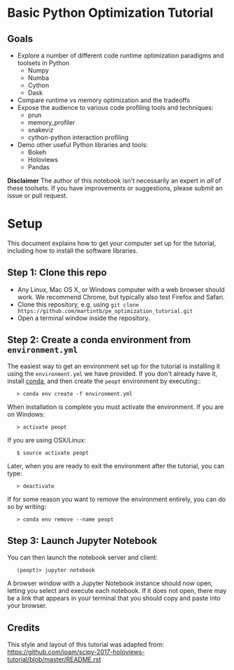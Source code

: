 Basic Python Optimization Tutorial
==================================

Goals
-----
- Explore a number of different code runtime optimization paradigms and toolsets in Python
    - Numpy
    - Numba
    - Cython
    - Dask
- Compare runtime vs memory optimization and the tradeoffs
- Expose the audience to various code profiling tools and techniques:
    - prun
    - memory_profiler
    - snakeviz
    - cython-python interaction profiling
- Demo other useful Python libraries and tools:
    - Bokeh
    - Holoviews
    - Pandas

**Disclaimer**
The author of this notebook isn't necessarily an expert in *all* of these 
toolsets. If you have improvements or suggestions, please submit an issue
or pull request.

Setup
=====
This document explains how to get your computer set up for the
tutorial, including how to install the software libraries.

Step 1: Clone this repo
-----------------------

- Any Linux, Mac OS X, or Windows computer with a web browser should work.  We recommend Chrome, but typically also test Firefox and Safari.
- Clone this repository, e.g. using ```git clone https://github.com/martintb/pe_optimization_tutorial.git```
- Open a terminal window inside the repository.


Step 2: Create a conda environment from ``environment.yml``
-----------------------------------------------------------

The easiest way to get an environment set up for the tutorial is
installing it using the ``environment.yml`` we have provided. If you
don't already have it, install [conda](https://www.continuum.io/downloads),
and then create the ``peopt`` environment by executing::
```
   > conda env create -f environment.yml
```
When installation is complete you must activate the environment. If you
are on Windows:
```
   > activate peopt
```
If you are using OSX/Linux:
```
   $ source activate peopt
```

Later, when you are ready to exit the environment after the tutorial, you can type:
```
   > deactivate
```
If for some reason you want to remove the environment entirely, you can do so by writing:

```
   > conda env remove --name peopt
```


Step 3: Launch Jupyter Notebook
-------------------------------

You can then launch the notebook server and client:
```
   (peopt)> jupyter notebook 
```
A browser window with a Jupyter Notebook instance should now open, letting
you select and execute each notebook. If it does not open, there may be a link
that appears in your terminal that you should copy and paste into your browser.

Credits
-------
This style and layout of this tutorial was adapted from:
https://github.com/ioam/scipy-2017-holoviews-tutorial/blob/master/README.rst
